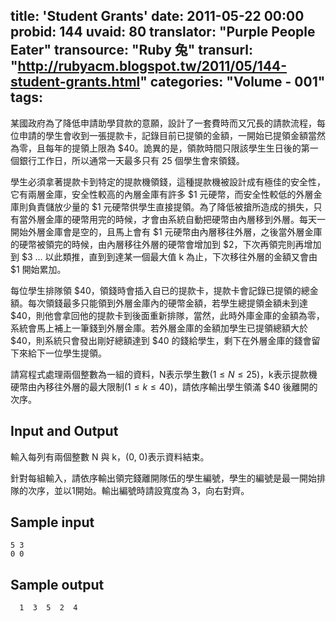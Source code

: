 title: 'Student Grants'
date: 2011-05-22 00:00
probid: 144
uvaid: 80
translator: "Purple People Eater"
transource: "Ruby 兔"
transurl: "http://rubyacm.blogspot.tw/2011/05/144-student-grants.html"
categories: "Volume - 001"
tags:
---

某國政府為了降低申請助學貸款的意願，設計了一套費時而又冗長的請款流程，每位申請的學生會收到一張提款卡，記錄目前已提領的金額，一開始已提領金額當然為零，且每年的提領上限為 $\$ 40$。詭異的是，領款時間只限該學生生日後的第一個銀行工作日，所以通常一天最多只有 25 個學生會來領錢。

學生必須拿著提款卡到特定的提款機領錢，這種提款機被設計成有極佳的安全性，它有兩層金庫，安全性較高的內層金庫有許多 $\$1$ 元硬幣，而安全性較低的外層金庫則負責儲放少量的 $\$1$ 元硬幣供學生直接提領。為了降低被搶所造成的損失，只有當外層金庫的硬幣用完的時候，才會由系統自動把硬幣由內層移到外層。每天一開始外層金庫會是空的，且馬上會有 $\$1$ 元硬幣由內層移往外層，之後當外層金庫的硬幣被領完的時候，由內層移往外層的硬幣會增加到 $\$2$，下次再領完則再增加到 $\$3$ … 以此類推，直到到達某一個最大值 k 為止，下次移往外層的金額又會由 $\$1$ 開始累加。

每位學生排隊領 $\$40$，領錢時會插入自已的提款卡，提款卡會記錄已提領的總金額。每次領錢最多只能領到外層金庫內的硬幣金額，若學生總提領金額未到達 $\$$40，則他會拿回他的提款卡到後面重新排隊，當然，此時外庫金庫的金額為零，系統會馬上補上一筆錢到外層金庫。若外層金庫的金額加學生已提領總額大於 $\$$40，則系統只會發出剛好總額達到 $\$$40 的錢給學生，剩下在外層金庫的錢會留下來給下一位學生提領。

請寫程式處理兩個整數為一組的資料，N表示學生數($1 \le N \le 25$)，k表示提款機硬幣由內移往外層的最大限制($1 \le k \le 40$)，請依序輸出學生領滿 $\$40$ 後離開的次序。

<!-- more -->

## Input and Output ##

輸入每列有兩個整數 N 與 k，(0, 0)表示資料結束。

針對每組輸入，請依序輸出領完錢離開隊伍的學生編號，學生的編號是最一開始排隊的次序，並以1開始。輸出編號時請設寬度為 3，向右對齊。

## Sample input ##

	5 3
	0 0

## Sample output ##

	  1  3  5  2  4